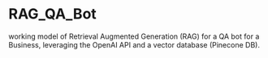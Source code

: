 # RAG_QA_Bot
working model of Retrieval Augmented Generation (RAG) for a QA bot for a Business, leveraging the OpenAI API and a vector database (Pinecone DB).
